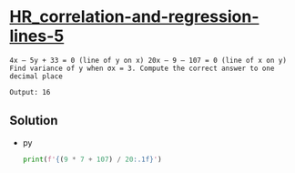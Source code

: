 # [HR_correlation-and-regression-lines-5](https://www.hackerrank.com/challenges/correlation-and-regression-lines-5)

```en
4x – 5y + 33 = 0 (line of y on x) 20x – 9 – 107 = 0 (line of x on y)
Find variance of y when σx = 3. Compute the correct answer to one decimal place
```

```txt
Output: 16
```

## Solution

* py

  ```py
  print(f'{(9 * 7 + 107) / 20:.1f}')
  ```
